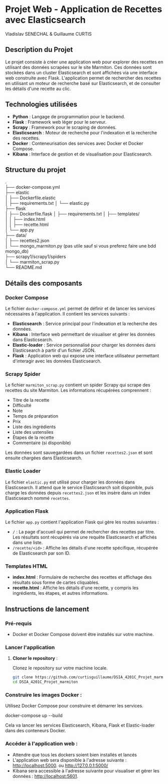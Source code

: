 
# Projet Web - Application de Recettes avec Elasticsearch

Vladislav SENECHAL & Guillaume CURTIS

## Description du Projet

Le projet consiste à créer une application web pour explorer des recettes en utilisant des données scrapées sur le site Marmiton. Ces données sont stockées dans un cluster Elasticsearch et sont affichées via une interface web construite avec Flask. L'application permet de rechercher des recettes en utilisant un moteur de recherche basé sur Elasticsearch, et de consulter les détails d'une recette au clic.

## Technologies utilisées

- **Python** : Langage de programmation pour le backend.
- **Flask** : Framework web léger pour le serveur.
- **Scrapy** : Framework pour le scraping de données.
- **Elasticsearch** : Moteur de recherche pour l'indexation et la recherche des recettes.
- **Docker** : Conteneurisation des services avec Docker et Docker Compose.
- **Kibana** : Interface de gestion et de visualisation pour Elasticsearch.

## Structure du projet

.   
├── docker-compose.yml   
├── elastic   
│ ├── Dockerfile.elastic  
│ ├── requirements.txt
│ └── elastic.py    
├── flask   
│ ├── Dockerfile.flask 
│ ├── requirements.txt
│ ├── templates/   
│ │ ├── index.html    
│ │ ├── recette.html   
│ └── app.py     
├── data/   
│ ├── recettes2.json   
│ └── mongo_marmiton.py    (pas utile sauf si vous preferez faire une bdd mongo_db)   
├── scrapy1/scrapy1/spiders   
│ └── marmiton_scrap.py   
└── README.md  

## Détails des composants

### Docker Compose

Le fichier `docker-compose.yml` permet de définir et de lancer les services nécessaires à l'application. Il contient les services suivants :

- **Elasticsearch** : Service principal pour l'indexation et la recherche des données.
- **Kibana** : Interface web permettant de visualiser et gérer les données dans Elasticsearch.
- **Elastic-loader** : Service personnalisé pour charger les données dans Elasticsearch à partir d'un fichier JSON.
- **Flask** : Application web qui expose une interface utilisateur permettant d'interagir avec les données Elasticsearch.

### Scrapy Spider

Le fichier `marmiton_scrap.py` contient un spider Scrapy qui scrape des recettes du site Marmiton. Les informations récupérées comprennent :

- Titre de la recette
- Difficulté
- Note
- Temps de préparation
- Prix
- Liste des ingrédients
- Liste des ustensiles
- Étapes de la recette
- Commentaire (si disponible)

Les données sont sauvegardées dans un fichier `recettes2.json` et sont ensuite chargées dans Elasticsearch.

### Elastic Loader

Le fichier `elastic.py` est utilisé pour charger les données dans Elasticsearch. Il attend que le service Elasticsearch soit disponible, puis charge les données depuis `recettes2.json` et les insère dans un index Elasticsearch nommé `recettes`.

### Application Flask

Le fichier `app.py` contient l'application Flask qui gère les routes suivantes :

- `/` : La page d'accueil qui permet de rechercher des recettes par titre. Les résultats sont récupérés via une requête Elasticsearch et affichés dans une liste.
- `/recette/<id>` : Affiche les détails d'une recette spécifique, récupérée de Elasticsearch par son ID.

### Templates HTML

- **index.html** : Formulaire de recherche des recettes et affichage des résultats sous forme de cartes cliquables.
- **recette.html** : Affiche les détails d'une recette, y compris les ingrédients, les étapes, et autres informations.


## Instructions de lancement

### Pré-requis

- Docker et Docker Compose doivent être installés sur votre machine.

### Lancer l'application

1. **Cloner le repository** :

   Clonez le repository sur votre machine locale.

   ```bash
   git clone https://github.com/curtisguillaume/DSIA_4201C_Projet_marmiton
   cd DSIA_4201C_Projet_marmiton

### Construire les images Docker :

Utilisez Docker Compose pour construire et démarrer les services.

docker-compose up --build


Cela va lancer les services Elasticsearch, Kibana, Flask et Elastic-loader dans des conteneurs Docker.


### Accéder à l'application web :
- Attendre que tous les dockers soient bien installés et lancés
- L'application web sera disponible à l'adresse suivante : [http://localhost:5000](http://localhost:5000).  ou http://127.0.0.1:5000/
- Kibana sera accessible à l'adresse suivante pour visualiser et gérer les données : [http://localhost:5601](http://localhost:5601).
